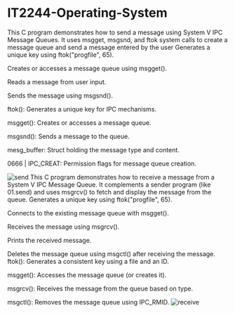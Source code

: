 # IT2244-Operating-System
This C program demonstrates how to send a message using System V IPC Message Queues. It uses msgget, msgsnd, and ftok system calls to create a message queue and send a message entered by the user
Generates a unique key using ftok("progfile", 65).

Creates or accesses a message queue using msgget().

Reads a message from user input.

Sends the message using msgsnd().

ftok(): Generates a unique key for IPC mechanisms.

msgget(): Creates or accesses a message queue.

msgsnd(): Sends a message to the queue.

mesg_buffer: Struct holding the message type and content.

0666 | IPC_CREAT: Permission flags for message queue creation.

![send](https://github.com/user-attachments/assets/dd76aed8-1129-4bb8-99cc-d7c3227e238d)
This C program demonstrates how to receive a message from a System V IPC Message Queue. It complements a sender program (like 01.send) and uses msgrcv() to fetch and display the message from the queue.
Generates a unique key using ftok("progfile", 65).

Connects to the existing message queue with msgget().

Receives the message using msgrcv().

Prints the received message.

Deletes the message queue using msgctl() after receiving the message.
ftok(): Generates a consistent key using a file and an ID.

msgget(): Accesses the message queue (or creates it).

msgrcv(): Receives the message from the queue based on type.

msgctl(): Removes the message queue using IPC_RMID.
![receive](https://github.com/user-attachments/assets/f9c8f342-9a64-495c-91f0-18830bdade86)
